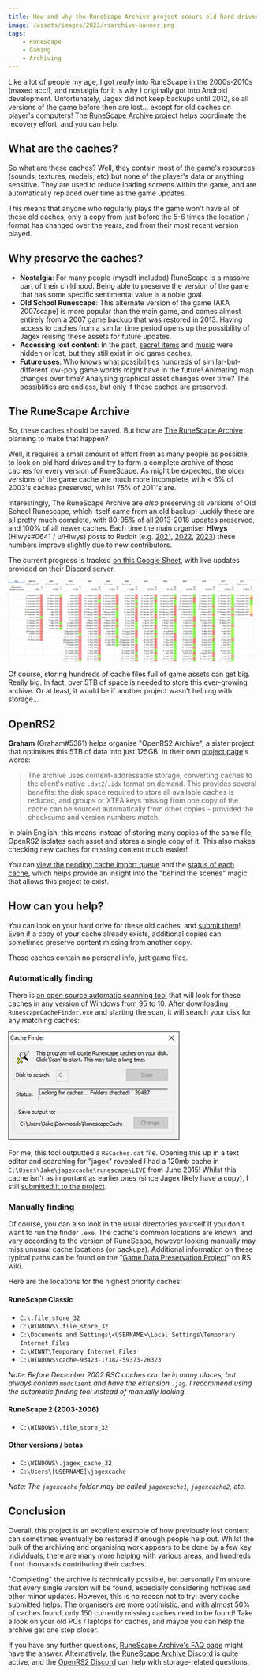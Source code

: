 ```yaml
---
title: How and why the RuneScape Archive project scours old hard drives to preserve MMORPG history and restore lost media
image: /assets/images/2023/rsarchive-banner.png
tags:
    - RuneScape
    - Gaming
    - Archiving
---
```


Like a lot of people my age, I got *really* into RuneScape in the 2000s-2010s (maxed acc!), and nostalgia for it is why I originally got into Android development. Unfortunately, Jagex did not keep backups until 2012, so all versions of the game before then are lost… except for old caches on player's computers! The [RuneScape Archive project](https://rs-archive.github.io/index.html) helps coordinate the recovery effort, and you can help.

## What are the caches?

So what are these caches? Well, they contain most of the game's resources (sounds, textures, models, etc) but none of the player's data or anything sensitive. They are used to reduce loading screens within the game, and are automatically replaced over time as the game updates.

This means that anyone who regularly plays the game won't have all of these old caches, only a copy from just before the 5-6 times the location / format has changed over the years, and from their most recent version played.

## Why preserve the caches?

* **Nostalgia**: For many people (myself included) RuneScape is a massive part of their childhood. Being able to preserve the version of the game that has some specific sentimental value is a noble goal.
* **Old School Runescape**: This alternate version of the game (AKA 2007scape) is more popular than the main game, and comes almost entirely from a 2007 game backup that was restored in 2013. Having access to caches from a similar time period opens up the possibility of Jagex reusing these assets for future updates.
* **Accessing lost content**: In the past, [secret items](https://oldschool.runescape.wiki/w/Hex_edit_detected) and [music](https://www.youtube.com/watch?v=z5thjrZ2Gck) were hidden or lost, but they still exist in old game caches.
* **Future uses**: Who knows what possibilities hundreds of similar-but-different low-poly game worlds might have in the future! Animating map changes over time? Analysing graphical asset changes over time? The possiblities are endless, but only if these caches are preserved.

## The RuneScape Archive

So, these caches should be saved. But how are [The RuneScape Archive](https://rs-archive.github.io/index.html) planning to make that happen?

Well, it requires a small amount of effort from as many people as possible, to look on old hard drives and try to form a complete archive of these caches for every version of RuneScape. As might be expected, the older versions of the game cache are much more incomplete, with < 6% of 2003's caches preserved, whilst 75% of 2011's are.

Interestingly, The RuneScape Archive are *also* preserving all versions of Old School Runescape, which itself came from an old backup! Luckily these are all pretty much complete, with 80-95% of all 2013-2018 updates preserved, and 100% of all newer caches. Each time the main organiser **Hlwys** (Hlwys#0641 / u/Hlwys) posts to Reddit (e.g. [2021](https://www.reddit.com/r/2007scape/comments/r8uy5j/psa_do_you_have_old_computerslaptopshard/), [2022](https://www.reddit.com/r/2007scape/comments/yzeg6n/do_you_have_any_old_computers_or_hard_drives_you/), [2023](https://www.reddit.com/r/pcgaming/comments/105r0pd/remember_runescape_every_original_version_of_the/)) these numbers improve slightly due to new contributors.

The current progress is tracked [on this Google Sheet](https://docs.google.com/spreadsheets/d/1NSCUuFWP8gIFZnpwbjxb8n4DFy6IxK8v1SZ8BXVHFr0/edit#gid=0), with live updates provided on [their Discord server](https://discord.gg/tAeAsBDeHA).

 [![](/assets/images/2023/rsarchive-tracking-740w.png)](https://docs.google.com/spreadsheets/d/1NSCUuFWP8gIFZnpwbjxb8n4DFy6IxK8v1SZ8BXVHFr0/edit#gid=0)

Of course, storing hundreds of cache files full of game assets can get big. Really big. In fact, over 5TB of space is needed to store this ever-growing archive. Or at least, it would be if another project wasn't helping with storage…

## OpenRS2

**Graham** (Graham#5361) helps organise "OpenRS2 Archive", a sister project that optimises this 5TB of data into just 125GB. In their own [project page](https://archive.openrs2.org/)'s words:

> The archive uses content-addressable storage, converting caches to the client's native `.dat2`/`.idx` format on demand. This provides several benefits: the disk space required to store all available caches is reduced, and groups or XTEA keys missing from one copy of the cache can be sourced automatically from other copies - provided the checksums and version numbers match.

In plain English, this means instead of storing many copies of the same file, OpenRS2 isolates each asset and stores a single copy of it. This also makes checking new caches for missing content much easier!

You can [view the pending cache import queue](https://docs.google.com/spreadsheets/d/1vLMgnzQqcGv830UTDzYKD8tfPEYGrktAZTE76XHblPU/edit#gid=0) and the [status of each cache](https://archive.openrs2.org/caches/runescape/1), which helps provide an insight into the "behind the scenes" magic that allows this project to exist. 

## How can you help?

You can look on your hard drive for these old caches, and [submit them](https://docs.google.com/forms/d/e/1FAIpQLScQqv-P3DKjVEe8NirljRSePaOKYNZlnyIkdmdoqWLTB_DAKQ/viewform)! Even if a copy of your cache already exists, additional copies can sometimes preserve content missing from another copy.

These caches contain no personal info, just game files.

### Automatically finding

There is [an open source automatic scanning tool](https://github.com/edward4096/rscachefinder/releases) that will look for these caches in any version of Windows from 95 to 10. After downloading `RunescapeCacheFinder.exe` and starting the scan, it will search your disk for any matching caches:

![](/assets/images/2023/rsarchive-scan.png)

For me, this tool outputted a `RSCaches.dat` file. Opening this up in a text editor and searching for "jagex" revealed I had a 120mb cache in `C:\Users\Jake\jagexcache\runescape\LIVE` from June 2015! Whilst this cache isn't as important as earlier ones (since Jagex likely have a copy), I still [submitted it to the project](https://docs.google.com/forms/d/e/1FAIpQLScQqv-P3DKjVEe8NirljRSePaOKYNZlnyIkdmdoqWLTB_DAKQ/viewform).


### Manually finding

Of course, you can also look in the usual directories yourself if you don't want to run the finder `.exe`. The cache's common locations are known, and vary according to the version of RuneScape, however looking manually may miss unusual cache locations (or backups). Additional information on these typical paths can be found on the "[Game Data Preservation Project](https://runescape.wiki/w/User:Manpaint55/T:CHD-main)" on RS wiki.

Here are the locations for the highest priority caches:

#### RuneScape Classic

* `C:\.file_store_32`
* `C:\WINDOWS\.file_store_32`
* `C:\Documents and Settings\<USERNAME>\Local Settings\Temporary Internet Files`
* `C:\WINNT\Temporary Internet Files`
* `C:\WINDOWS\cache-93423-17382-59373-28323`

*Note: Before December 2002 RSC caches can be in many places, but always contain `mudclient` and have the extension `.jag`. I recommend using the automatic finding tool instead of manually looking.*

#### RuneScape 2 (2003-2006)

* `C:\WINDOWS\.file_store_32`

#### Other versions / betas

* `C:\WINDOWS\.jagex_cache_32`
* `C:\Users\[USERNAME]\jagexcache`

*Note: The `jagexcache` folder may be called `jagexcache1`, `jagexcache2`, etc.*

## Conclusion

Overall, this project is an excellent example of how previously lost content can sometimes eventually be restored if enough people help out. Whilst the bulk of the archiving and organising work appears to be done by a few key individuals, there are many more helping with various areas, and hundreds if not thousands contributing their caches. 

"Completing" the archive is technically possible, but personally I'm unsure that every single version will be found, especially considering hotfixes and other minor updates. However, this is no reason not to try: every cache submitted helps. The organisers are more optimistic, and with almost 50% of caches found, only 150 currently missing caches need to be found! Take a look on your old PCs / laptops for caches, and maybe you can help the archive get one step closer.

If you have any further questions, [RuneScape Archive's FAQ page](https://rs-archive.github.io/faq.html) might have the answer. Alternatively, the [RuneScape Archive Discord](https://discord.gg/UTCE5EfzSg) is quite active, and the [OpenRS2 Discord](https://discord.gg/WqTmUPMMMm) can help with storage-related questions.
